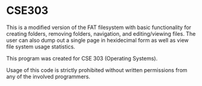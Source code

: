 # CSE303

This is a modified version of the FAT filesystem with basic functionality for creating folders, removing folders, navigation, and editing/viewing files.
The user can also dump out a single page in hexidecimal form as well as view file system usage statistics.

This program was created for CSE 303 (Operating Systems).

Usage of this code is strictly prohibited without written permissions from any of the involved programmers.
